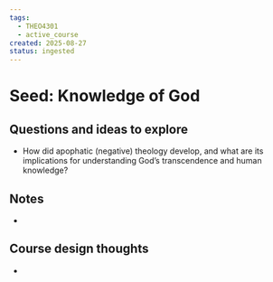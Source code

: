 ```yaml
---
tags:
  - THEO4301
  - active_course
created: 2025-08-27
status: ingested
---
```


# Seed: Knowledge of God
## Questions and ideas to explore
- How did apophatic (negative) theology develop, and what are its implications for understanding God’s transcendence and human knowledge?

## Notes
- 

## Course design thoughts
- 